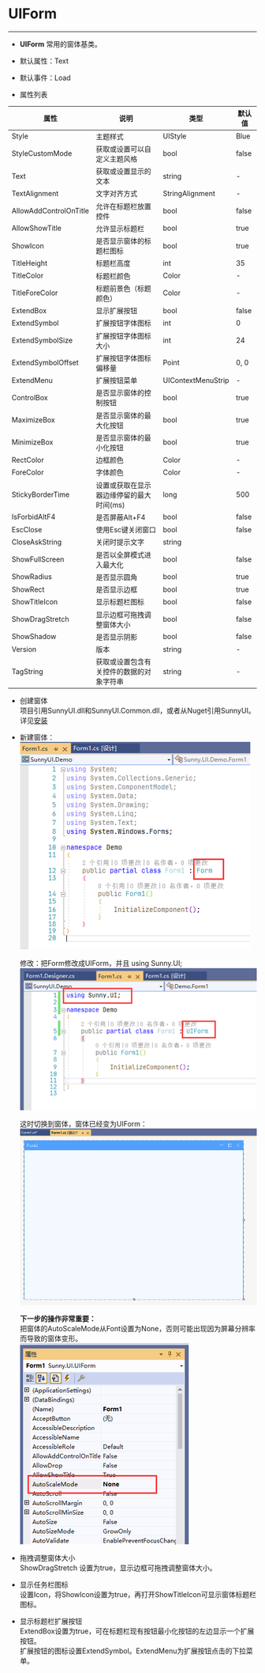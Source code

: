 # UIForm
---
-  **UIForm** 
常用的窗体基类。

- 默认属性：Text
- 默认事件：Load
- 属性列表

| 属性        | 说明     | 类型     |  默认值   |
|-----------|--------|--------|-------|
| Style | 主题样式  | UIStyle  |  Blue     |
| StyleCustomMode | 获取或设置可以自定义主题风格   | bool  | false |
| Text  |获取或设置显示的文本  | string | -   | 
| TextAlignment| 文字对齐方式   | StringAlignment| -    |
| AllowAddControlOnTitle| 允许在标题栏放置控件  | bool |  false |
| AllowShowTitle| 允许显示标题栏 | bool |  true |
| ShowIcon | 是否显示窗体的标题栏图标 | bool   |  true |
| TitleHeight | 标题栏高度   | int | 35  | 
| TitleColor | 标题栏颜色   | Color  | -   | 
| TitleForeColor | 标题前景色（标题颜色）   | Color  | -   | 
| ExtendBox | 显示扩展按钮 | bool |  false |
| ExtendSymbol | 扩展按钮字体图标  | int |  0 |
| ExtendSymbolSize | 扩展按钮字体图标大小 | int |  24 |
| ExtendSymbolOffset | 扩展按钮字体图标偏移量   | Point | 0, 0   |
| ExtendMenu | 扩展按钮菜单   | UIContextMenuStrip  | -   |
| ControlBox | 是否显示窗体的控制按钮   | bool | true  | 
| MaximizeBox | 是否显示窗体的最大化按钮   | bool | true  | 
| MinimizeBox | 是否显示窗体的最小化按钮   | bool | true  | 
| RectColor | 边框颜色   | Color  | -   | 
| ForeColor | 字体颜色   | Color  | -   |
| StickyBorderTime| 设置或获取在显示器边缘停留的最大时间(ms)   | long | 500  | 
| IsForbidAltF4 | 是否屏蔽Alt+F4   | bool | false   | 
| EscClose| 使用Esc键关闭窗口   | bool | false   | 
| CloseAskString| 关闭时提示文字 | string |  |
| ShowFullScreen| 是否以全屏模式进入最大化 | bool | false   | 
| ShowRadius| 是否显示圆角  | bool | true| 
| ShowRect| 是否显示边框  | bool | true| 
| ShowTitleIcon | 显示标题栏图标  | bool | false   | 
| ShowDragStretch| 显示边框可拖拽调整窗体大小  | bool | false   | 
| ShowShadow| 是否显示阴影  | bool | false   | 
| Version | 版本  | string  |  -     |
| TagString | 获取或设置包含有关控件的数据的对象字符串   | string | -   | 



- 创建窗体  
  项目引用SunnyUI.dll和SunnyUI.Common.dll，或者从Nuget引用SunnyUI。   
  详见[安装](/install)        

  

- 新建窗体：  
  ![输入图片说明](./assets/225716_b52454e1_416720.png)

  修改：把Form修改成UIForm，并且 using Sunny.UI;  
  ![输入图片说明](./assets/225813_5afb8ba9_416720.png)

  这时切换到窗体，窗体已经变为UIForm：  
  ![输入图片说明](./assets/28063ee9_416720.png)

  **下一步的操作非常重要：**   
  把窗体的AutoScaleMode从Font设置为None，否则可能出现因为屏幕分辨率而导致的窗体变形。  
  ![输入图片说明](./assets/230113_bf629fd4_416720.png)

    

- 拖拽调整窗体大小  
  ShowDragStretch 设置为true，显示边框可拖拽调整窗体大小。     

  

- 显示任务栏图标  
  设置Icon，将ShowIcon设置为true，再打开ShowTitleIcon可显示窗体标题栏图标。  

  

- 显示标题栏扩展按钮    
  ExtendBox设置为true，可在标题栏现有按钮最小化按钮的左边显示一个扩展按钮。   
  扩展按钮的图标设置ExtendSymbol。ExtendMenu为扩展按钮点击的下拉菜单。  
